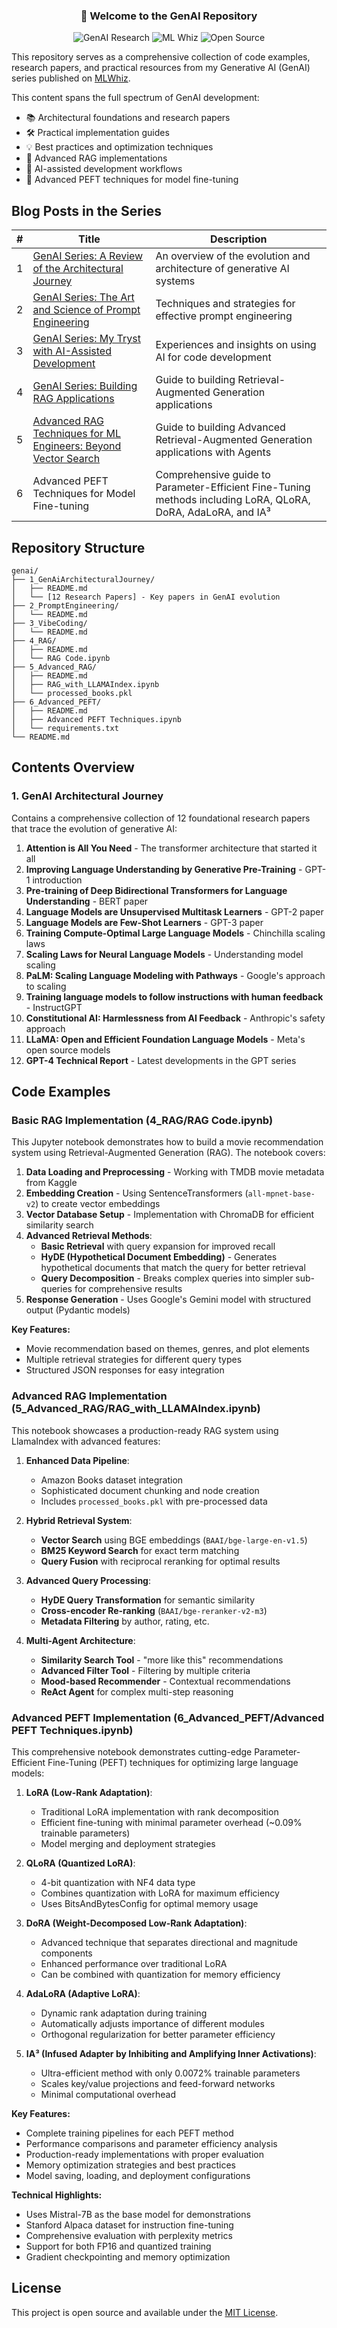 <div align="center">
  <h3>🚀 Welcome to the GenAI Repository</h3>
  
  <p>
    <img src="https://img.shields.io/badge/GenAI-Research-blue" alt="GenAI Research"/>
    <img src="https://img.shields.io/badge/ML-Whiz-orange" alt="ML Whiz"/>
    <img src="https://img.shields.io/badge/Open-Source-green" alt="Open Source"/>
  </p>
</div>

This repository serves as a comprehensive collection of code examples, research papers, and practical resources from my Generative AI (GenAI) series published on [MLWhiz](https://www.mlwhiz.com/). 

This content spans the full spectrum of GenAI development:
- 📚 Architectural foundations and research papers
- 🛠️ Practical implementation guides
- 💡 Best practices and optimization techniques
- 🔬 Advanced RAG implementations
- 🤖 AI-assisted development workflows
- 🎯 Advanced PEFT techniques for model fine-tuning

## Blog Posts in the Series
| # | Title | Description |
|---|-------|-------------|
| 1 | [GenAI Series: A Review of the Architectural Journey](https://www.mlwhiz.com/p/genai-series-a-review-of-the-architectural) | An overview of the evolution and architecture of generative AI systems |
| 2 | [GenAI Series: The Art and Science of Prompt Engineering](https://www.mlwhiz.com/p/genai-series-the-art-and-science) | Techniques and strategies for effective prompt engineering |
| 3 | [GenAI Series: My Tryst with AI-Assisted Development](https://www.mlwhiz.com/p/genai-series-my-tryst-with-ai-assisted) | Experiences and insights on using AI for code development |
| 4 | [GenAI Series: Building RAG Applications](https://www.mlwhiz.com/p/genai-series-building-rag-applications) | Guide to building Retrieval-Augmented Generation applications |
| 5 | [Advanced RAG Techniques for ML Engineers: Beyond Vector Search](https://open.substack.com/pub/mlwhiz/p/genai-series-beyond-basic-rag-building) | Guide to building Advanced Retrieval-Augmented Generation applications with Agents |
| 6 | Advanced PEFT Techniques for Model Fine-tuning | Comprehensive guide to Parameter-Efficient Fine-Tuning methods including LoRA, QLoRA, DoRA, AdaLoRA, and IA³ |

## Repository Structure

```
genai/
├── 1_GenAiArchitecturalJourney/
│   ├── README.md
│   └── [12 Research Papers] - Key papers in GenAI evolution
├── 2_PromptEngineering/
│   └── README.md
├── 3_VibeCoding/
│   └── README.md
├── 4_RAG/
│   ├── README.md
│   └── RAG Code.ipynb
├── 5_Advanced_RAG/
│   ├── README.md
│   ├── RAG_with_LLAMAIndex.ipynb
│   └── processed_books.pkl
├── 6_Advanced_PEFT/
│   ├── README.md
│   ├── Advanced PEFT Techniques.ipynb
│   └── requirements.txt
└── README.md
```

## Contents Overview

### 1. GenAI Architectural Journey
Contains a comprehensive collection of 12 foundational research papers that trace the evolution of generative AI:

1. **Attention is All You Need** - The transformer architecture that started it all
2. **Improving Language Understanding by Generative Pre-Training** - GPT-1 introduction
3. **Pre-training of Deep Bidirectional Transformers for Language Understanding** - BERT paper
4. **Language Models are Unsupervised Multitask Learners** - GPT-2 paper
5. **Language Models are Few-Shot Learners** - GPT-3 paper
6. **Training Compute-Optimal Large Language Models** - Chinchilla scaling laws
7. **Scaling Laws for Neural Language Models** - Understanding model scaling
8. **PaLM: Scaling Language Modeling with Pathways** - Google's approach to scaling
9. **Training language models to follow instructions with human feedback** - InstructGPT
10. **Constitutional AI: Harmlessness from AI Feedback** - Anthropic's safety approach
11. **LLaMA: Open and Efficient Foundation Language Models** - Meta's open source models
12. **GPT-4 Technical Report** - Latest developments in the GPT series

## Code Examples

### Basic RAG Implementation (4_RAG/RAG Code.ipynb)

This Jupyter notebook demonstrates how to build a movie recommendation system using Retrieval-Augmented Generation (RAG). The notebook covers:

1. **Data Loading and Preprocessing** - Working with TMDB movie metadata from Kaggle
2. **Embedding Creation** - Using SentenceTransformers (`all-mpnet-base-v2`) to create vector embeddings
3. **Vector Database Setup** - Implementation with ChromaDB for efficient similarity search
4. **Advanced Retrieval Methods**:
   - **Basic Retrieval** with query expansion for improved recall
   - **HyDE (Hypothetical Document Embedding)** - Generates hypothetical documents that match the query for better retrieval
   - **Query Decomposition** - Breaks complex queries into simpler sub-queries for comprehensive results
5. **Response Generation** - Uses Google's Gemini model with structured output (Pydantic models)

**Key Features:**
- Movie recommendation based on themes, genres, and plot elements
- Multiple retrieval strategies for different query types
- Structured JSON responses for easy integration

### Advanced RAG Implementation (5_Advanced_RAG/RAG_with_LLAMAIndex.ipynb)

This notebook showcases a production-ready RAG system using LlamaIndex with advanced features:

1. **Enhanced Data Pipeline**:
   - Amazon Books dataset integration
   - Sophisticated document chunking and node creation
   - Includes `processed_books.pkl` with pre-processed data

2. **Hybrid Retrieval System**:
   - **Vector Search** using BGE embeddings (`BAAI/bge-large-en-v1.5`)
   - **BM25 Keyword Search** for exact term matching
   - **Query Fusion** with reciprocal reranking for optimal results

3. **Advanced Query Processing**:
   - **HyDE Query Transformation** for semantic similarity
   - **Cross-encoder Re-ranking** (`BAAI/bge-reranker-v2-m3`)
   - **Metadata Filtering** by author, rating, etc.

4. **Multi-Agent Architecture**:
   - **Similarity Search Tool** - "more like this" recommendations
   - **Advanced Filter Tool** - Filtering by multiple criteria
   - **Mood-based Recommender** - Contextual recommendations
   - **ReAct Agent** for complex multi-step reasoning

### Advanced PEFT Implementation (6_Advanced_PEFT/Advanced PEFT Techniques.ipynb)

This comprehensive notebook demonstrates cutting-edge Parameter-Efficient Fine-Tuning (PEFT) techniques for optimizing large language models:

1. **LoRA (Low-Rank Adaptation)**:
   - Traditional LoRA implementation with rank decomposition
   - Efficient fine-tuning with minimal parameter overhead (~0.09% trainable parameters)
   - Model merging and deployment strategies

2. **QLoRA (Quantized LoRA)**:
   - 4-bit quantization with NF4 data type
   - Combines quantization with LoRA for maximum efficiency
   - Uses BitsAndBytesConfig for optimal memory usage

3. **DoRA (Weight-Decomposed Low-Rank Adaptation)**:
   - Advanced technique that separates directional and magnitude components
   - Enhanced performance over traditional LoRA
   - Can be combined with quantization for memory efficiency

4. **AdaLoRA (Adaptive LoRA)**:
   - Dynamic rank adaptation during training
   - Automatically adjusts importance of different modules
   - Orthogonal regularization for better parameter efficiency

5. **IA³ (Infused Adapter by Inhibiting and Amplifying Inner Activations)**:
   - Ultra-efficient method with only 0.0072% trainable parameters
   - Scales key/value projections and feed-forward networks
   - Minimal computational overhead

**Key Features:**
- Complete training pipelines for each PEFT method
- Performance comparisons and parameter efficiency analysis
- Production-ready implementations with proper evaluation
- Memory optimization strategies and best practices
- Model saving, loading, and deployment configurations

**Technical Highlights:**
- Uses Mistral-7B as the base model for demonstrations
- Stanford Alpaca dataset for instruction fine-tuning
- Comprehensive evaluation with perplexity metrics
- Support for both FP16 and quantized training
- Gradient checkpointing and memory optimization

## License
This project is open source and available under the [MIT License](LICENSE).